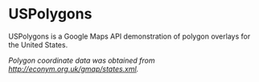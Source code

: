USPolygons
==========

USPolygons is a Google Maps API demonstration of polygon overlays for the United States.

*Polygon coordinate data was obtained from http://econym.org.uk/gmap/states.xml.*

